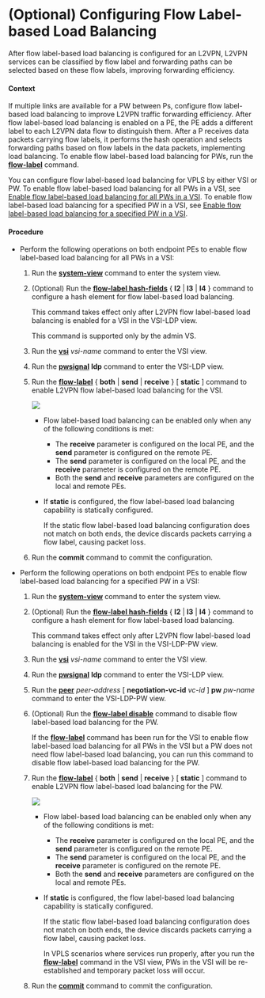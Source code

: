 (Optional) Configuring Flow Label-based Load Balancing
======================================================

After flow label-based load balancing is configured for an L2VPN, L2VPN services can be classified by flow label and forwarding paths can be selected based on these flow labels, improving forwarding efficiency.

#### Context

If multiple links are available for a PW between Ps, configure flow label-based load balancing to improve L2VPN traffic forwarding efficiency. After flow label-based load balancing is enabled on a PE, the PE adds a different label to each L2VPN data flow to distinguish them. After a P receives data packets carrying flow labels, it performs the hash operation and selects forwarding paths based on flow labels in the data packets, implementing load balancing. To enable flow label-based load balancing for PWs, run the [**flow-label**](cmdqueryname=flow-label) command.

You can configure flow label-based load balancing for VPLS by either VSI or PW. To enable flow label-based load balancing for all PWs in a VSI, see [Enable flow label-based load balancing for all PWs in a VSI](#EN-US_TASK_0172370097__step_1). To enable flow label-based load balancing for a specified PW in a VSI, see [Enable flow label-based load balancing for a specified PW in a VSI](#EN-US_TASK_0172370097__step_2).


#### Procedure

* Perform the following operations on both endpoint PEs to enable flow label-based load balancing for all PWs in a VSI:
  1. Run the [**system-view**](cmdqueryname=system-view) command to enter the system view.
  2. (Optional) Run the [**flow-label hash-fields**](cmdqueryname=flow-label+hash-fields) { **l2** | **l3** | **l4** } command to configure a hash element for flow label-based load balancing.
     
     
     
     This command takes effect only after L2VPN flow label-based load balancing is enabled for a VSI in the VSI-LDP view.
     
     This command is supported only by the admin VS.
  3. Run the [**vsi**](cmdqueryname=vsi) *vsi-name* command to enter the VSI view.
  4. Run the [**pwsignal**](cmdqueryname=pwsignal) **ldp** command to enter the VSI-LDP view.
  5. Run the [**flow-label**](cmdqueryname=flow-label) { **both** | **send** | **receive** } [ **static** ] command to enable L2VPN flow label-based load balancing for the VSI. 
     
     ![](../../../../public_sys-resources/note_3.0-en-us.png) 
     + Flow label-based load balancing can be enabled only when any of the following conditions is met:
       - The **receive** parameter is configured on the local PE, and the **send** parameter is configured on the remote PE.
       - The **send** parameter is configured on the local PE, and the **receive** parameter is configured on the remote PE.
       - Both the **send** and **receive** parameters are configured on the local and remote PEs.
     + If **static** is configured, the flow label-based load balancing capability is statically configured.
       
       If the static flow label-based load balancing configuration does not match on both ends, the device discards packets carrying a flow label, causing packet loss.
  6. Run the **commit** command to commit the configuration.
* Perform the following operations on both endpoint PEs to enable flow label-based load balancing for a specified PW in a VSI:
  1. Run the [**system-view**](cmdqueryname=system-view) command to enter the system view.
  2. (Optional) Run the [**flow-label hash-fields**](cmdqueryname=flow-label+hash-fields) { **l2** | **l3** | **l4** } command to configure a hash element for flow label-based load balancing.
     
     
     
     This command takes effect only after L2VPN flow label-based load balancing is enabled for the VSI in the VSI-LDP-PW view.
  3. Run the [**vsi**](cmdqueryname=vsi) *vsi-name* command to enter the VSI view.
  4. Run the [**pwsignal**](cmdqueryname=pwsignal) **ldp** command to enter the VSI-LDP view.
  5. Run the [**peer**](cmdqueryname=peer) *peer-address* [ **negotiation-vc-id** *vc-id* ] **pw** *pw-name* command to enter the VSI-LDP-PW view.
  6. (Optional) Run the [**flow-label disable**](cmdqueryname=flow-label+disable) command to disable flow label-based load balancing for the PW.
     
     
     
     If the [**flow-label**](cmdqueryname=flow-label) command has been run for the VSI to enable flow label-based load balancing for all PWs in the VSI but a PW does not need flow label-based load balancing, you can run this command to disable flow label-based load balancing for the PW.
  7. Run the [**flow-label**](cmdqueryname=flow-label) { **both** | **send** | **receive** } [ **static** ] command to enable L2VPN flow label-based load balancing for the PW.
     
     ![](../../../../public_sys-resources/note_3.0-en-us.png) 
     + Flow label-based load balancing can be enabled only when any of the following conditions is met:
       - The **receive** parameter is configured on the local PE, and the **send** parameter is configured on the remote PE.
       - The **send** parameter is configured on the local PE, and the **receive** parameter is configured on the remote PE.
       - Both the **send** and **receive** parameters are configured on the local and remote PEs.
     + If **static** is configured, the flow label-based load balancing capability is statically configured.
       
       If the static flow label-based load balancing configuration does not match on both ends, the device discards packets carrying a flow label, causing packet loss.
       
       In VPLS scenarios where services run properly, after you run the [**flow-label**](cmdqueryname=flow-label) command in the VSI view, PWs in the VSI will be re-established and temporary packet loss will occur.
  8. Run the [**commit**](cmdqueryname=commit) command to commit the configuration.